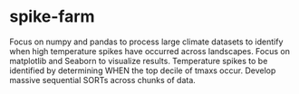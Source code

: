 # spike-farm

Focus on numpy and pandas to process large climate datasets to identify when high temperature spikes have occurred across landscapes. Focus on matplotlib and Seaborn to visualize results. Temperature spikes to be identified by determining WHEN the top decile of tmaxs occur. Develop massive sequential SORTs across chunks of data. 



